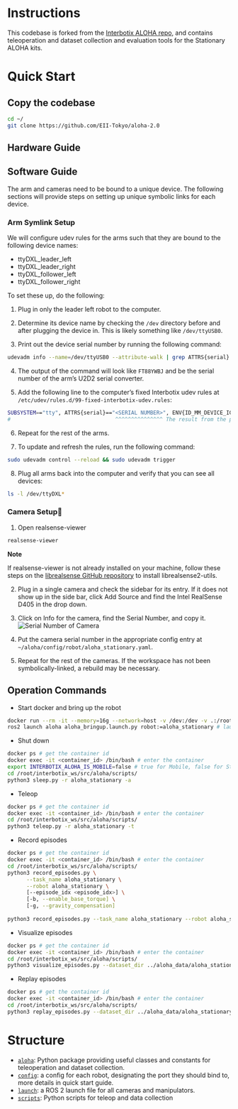 # Instructions

This codebase is forked from the [Interbotix ALOHA repo](https://github.com/Interbotix/aloha), and contains teleoperation and dataset collection and evaluation tools for the Stationary ALOHA kits.

# Quick Start

## Copy the codebase

```bash
cd ~/
git clone https://github.com/EII-Tokyo/aloha-2.0
```

## Hardware Guide

## Software Guide

The arm and cameras need to be bound to a unique device. The following sections will provide steps on setting up unique symbolic links for each device.

### Arm Symlink Setup
We will configure udev rules for the arms such that they are bound to the following device names:
- ttyDXL_leader_left
- ttyDXL_leader_right
- ttyDXL_follower_left
- ttyDXL_follower_right

To set these up, do the following:

1. Plug in only the leader left robot to the computer.

2. Determine its device name by checking the `/dev` directory before and after plugging the device in. This is likely something like `/dev/ttyUSB0`.

3. Print out the device serial number by running the following command:
```bash
udevadm info --name=/dev/ttyUSB0 --attribute-walk | grep ATTRS{serial} | head -n 1 | cut -d '"' -f2
```

4. The output of the command will look like `FT88YWBJ` and be the serial number of the arm’s U2D2 serial converter.

5. Add the following line to the computer’s fixed Interbotix udev rules at `/etc/udev/rules.d/99-fixed-interbotix-udev.rules`:

```bash
SUBSYSTEM=="tty", ATTRS{serial}=="<SERIAL NUMBER>", ENV{ID_MM_DEVICE_IGNORE}="1", ATTR{device/latency_timer}="1", SYMLINK+="ttyDXL_leader_left"
#                                 ^^^^^^^^^^^^^^^ The result from the previous step
```

6. Repeat for the rest of the arms.

7. To update and refresh the rules, run the following command:

```bash
sudo udevadm control --reload && sudo udevadm trigger
```

8. Plug all arms back into the computer and verify that you can see all devices:

```bash
ls -l /dev/ttyDXL*
```

### Camera Setup

1. Open realsense-viewer

```bash
realsense-viewer
```

**Note**

If realsense-viewer is not already installed on your machine, follow these steps on the [librealsense GitHub repository](https://github.com/IntelRealSense/librealsense/blob/master/doc/distribution_linux.md) to install librealsense2-utils.

2. Plug in a single camera and check the sidebar for its entry. If it does not show up in the side bar, click Add Source and find the Intel RealSense D405 in the drop down.

3. Click on Info for the camera, find the Serial Number, and copy it.
![Serial Number of Camera](./images/rsviewer_serialno2.png)

4. Put the camera serial number in the appropriate config entry at `~/aloha/config/robot/aloha_stationary.yaml`.

5. Repeat for the rest of the cameras. If the workspace has not been symbolically-linked, a rebuild may be necessary.

## Operation Commands

- Start docker and bring up the robot
```bash
docker run --rm -it --memory=16g --network=host -v /dev:/dev -v .:/root/interbotix_ws/src/aloha --privileged lyl472324464/robot:aloha-2.0
ros2 launch aloha aloha_bringup.launch.py robot:=aloha_stationary # launch hardware drivers and control software
```

- Shut down
```bash
docker ps # get the container id
docker exec -it <container_id> /bin/bash # enter the container
export INTERBOTIX_ALOHA_IS_MOBILE=false # true for Mobile, false for Stationary
cd /root/interbotix_ws/src/aloha/scripts/
python3 sleep.py -r aloha_stationary -a
```

- Teleop
```bash
docker ps # get the container id
docker exec -it <container_id> /bin/bash # enter the container
cd /root/interbotix_ws/src/aloha/scripts/
python3 teleop.py -r aloha_stationary -t
```

- Record episodes
```bash
docker ps # get the container id
docker exec -it <container_id> /bin/bash # enter the container
cd /root/interbotix_ws/src/aloha/scripts/
python3 record_episodes.py \
      --task_name aloha_stationary \
      --robot aloha_stationary \
      [--episode_idx <episode_idx>] \
      [-b, --enable_base_torque] \
      [-g, --gravity_compensation]
      
python3 record_episodes.py --task_name aloha_stationary --robot aloha_stationary
```


- Visualize episodes 
```bash
docker ps # get the container id
docker exec -it <container_id> /bin/bash # enter the container
cd /root/interbotix_ws/src/aloha/scripts/
python3 visualize_episodes.py --dataset_dir ../aloha_data/aloha_stationary/ --episode_idx 7 -r aloha_stationary
```

- Replay episodes
```bash
docker ps # get the container id
docker exec -it <container_id> /bin/bash # enter the container
cd /root/interbotix_ws/src/aloha/scripts/
python3 replay_episodes.py --dataset_dir ../aloha_data/aloha_stationary/ --episode_idx 7 -r aloha_stationary
```

# Structure
- [``aloha``](./aloha/): Python package providing useful classes and constants for teleoperation and dataset collection.
- [``config``](./config/): a config for each robot, designating the port they should bind to, more details in quick start guide.
- [``launch``](./launch): a ROS 2 launch file for all cameras and manipulators.
- [``scripts``](./scripts/): Python scripts for teleop and data collection